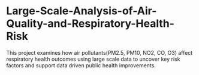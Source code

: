 # Large-Scale-Analysis-of-Air-Quality-and-Respiratory-Health-Risk
This project examines how air pollutants(PM2.5, PM10, NO2, CO, O3) affect respiratory health outcomes using large scale data to uncover key risk factors and support data driven public health improvements.
